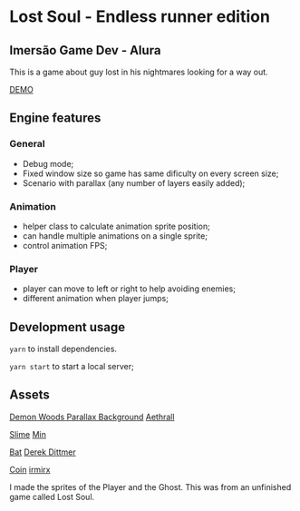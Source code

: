 # Lost Soul - Endless runner edition

## Imersão Game Dev - Alura

This is a game about guy lost in his nightmares looking for a way out.

[DEMO](https://daniofilho.com.br/estudo/imersao-game-dev-alura/aula05/)

## Engine features

### General

- Debug mode;
- Fixed window size so game has same dificulty on every screen size;
- Scenario with parallax (any number of layers easily added);

### Animation

- helper class to calculate animation sprite position;
- can handle multiple animations on a single sprite;
- control animation FPS;

### Player

- player can move to left or right to help avoiding enemies;
- different animation when player jumps;

## Development usage

`yarn` to install dependencies.

`yarn start` to start a local server;

## Assets

[Demon Woods Parallax Background](https://aethrall.itch.io/demon-woods-parallax-background)
[Aethrall](https://aethrall.itch.io/)

[Slime](https://opengameart.org/content/25x25-slime-animation)
[Min](https://opengameart.org/users/min)

[Bat](https://www.gamasutra.com/blogs/DerekDittmer/20130205/198485/Braid_Style_Rewind_System_01.php)
[Derek Dittmer](https://www.gamasutra.com/blogs/author/DerekDittmer/940984/)

[Coin](https://opengameart.org/content/spinning-pixel-coin-0)
[irmirx](https://opengameart.org/users/irmirx)

I made the sprites of the Player and the Ghost. This was from an unfinished game called Lost Soul.
